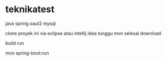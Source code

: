 # teknikatest
java spring oaut2 mysql 

clone proyek ini via eclipse atau intellij idea
tunggu mvn selesai download

build run

mvn spring-boot:run
